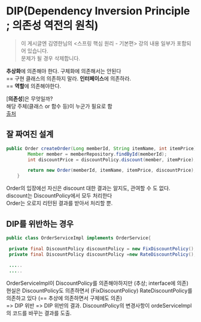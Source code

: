 # DIP(Dependency Inversion Principle ; 의존성 역전의 원칙)
> 이 게시글엔 김영한님의 <스프링 핵심 원리 - 기본편>  강의 내용 일부가 포함되어 있습니다.<br />
> 문제가 될 경우 삭제합니다. 


**추상화**에 의존해야 한다. 구체화에 의존해서는 안된다<br />
== 구현 클래스의 의존하지 말라. **인터페이스**에 의존하라.<br />
== **역할**에 의존해야한다.

[**의존성**]은 무엇일까?<br />
해당 주체(클래스 or 함수 등)이 누군가 필요로 함<br />
[출처](https://medium.com/@homekeeper89/%EC%9D%98%EC%A1%B4%EC%84%B1%EC%9D%B4%EB%9E%80-%EB%AC%B4%EC%97%87%EC%9D%BC%EA%B9%8C-e3276e704157 "")<br />

## 잘 짜여진 설계
```java 
public Order createOrder(Long memberId, String itemName, int itemPrice) {
        Member member = memberRepository.findById(memberId);
        int discountPrice = discountPolicy.discount(member, itemPrice);

        return new Order(memberId, itemName, itemPrice, discountPrice);
    }
   ```
   Order의 입장에선 자신은 discount 대한 결과는 알지도, 관여할 수 도 없다.<br />
   discount는 DiscountPolicy에서 모두 처리한다<br />
   Order는 오로지 리턴된 결과를 받아서 처리할 뿐.<br />
## DIP를 위반하는 경우
```java
public class OrderServiceImpl implements OrderService{

 private final DiscountPolicy discountPolicy = new FixDiscountPolicy();
 private final DiscountPolicy discountPolicy =new RateDiscountPolicy();
 
 .....
 .....
 ```
OrderServiceImpl이 DiscountPolicy를 의존해야하지만 (추상; interface에 의존)<br />
현실은 DiscountPolicy도 의존하면서 (FixDiscountPolicy) RateDiscountPolicy를 의존하고 있다 (== 추상에 의존하면서 구체에도 의존)<br />
=> DIP 위반
=> DIP 위반의 결과. DiscountPolicy의 변경사항이 ordeServiceImpl의 코드를 바꾸는 결과를 도출.
